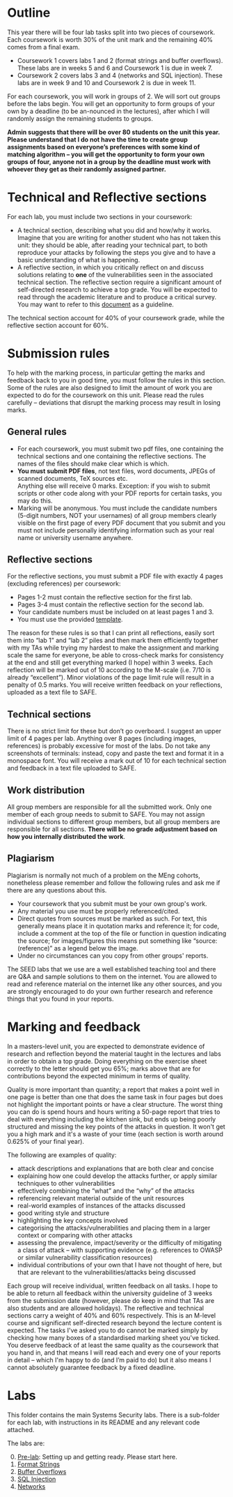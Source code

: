 # Outline

This year there will be four lab tasks split into two pieces of coursework. Each coursework is worth 30% of the unit mark and the remaining 40% comes from a final exam.
-	Coursework 1 covers labs 1 and 2 (format strings and buffer overflows). These labs are in weeks 5 and 6 and Coursework 1 is due in week 7.
-	Coursework 2 covers labs 3 and 4 (networks and SQL injection). These labs are in week 9 and 10 and Coursework 2 is due in week 11.

For each coursework, you will work in groups of 2. We will sort out groups before the labs begin.
You will get an opportunity to form groups of your own by a deadline (to be an-nounced in the lectures), after which I will randomly assign the remaining students to groups.

**Admin suggests that there will be over 80 students on the unit this year.
Please understand that I do not have the time to create group assignments based on everyone’s preferences with some kind of matching algorithm – you will get the opportunity to form your own groups of four, anyone not in a group by the deadline must work with whoever they get as their randomly assigned partner.**

# Technical and Reflective sections

For each lab, you must include two sections in your coursework:

-	A technical section, describing what you did and how/why it works.
Imagine that you are writing for another student who has not taken this unit: they should be able, after reading your technical part, to both reproduce your attacks by following the steps you give and to have a basic understanding of what is happening.
-	A reflective section, in which you critically reflect on and discuss solutions relating to **one** of the vulnerabilities seen in the associated technical section.
The reflective section require a significant amount of self-directed research to achieve a top grade.
You will be expected to read through the academic literature and to produce a critical survey.
You may want to refer to this [document](https://www.cl.cam.ac.uk/teaching/1112/R01/p83-keshav.pdf)
as a guideline.

The technical section account for 40% of your coursework grade, while the reflective section account for 60%.

# Submission rules

To help with the marking process, in particular getting the marks and feedback back to you in good time, you must follow the rules in this section.
Some of the rules are also designed to limit the amount of work you are expected to do for the coursework on this unit.
Please read the rules carefully – deviations that disrupt the marking process may result in losing marks.

## General rules
-	For each coursework, you must submit two pdf files, one containing the technical sections and one containing the reflective sections.
The names of the files should make clear which is which.
-	**You must submit PDF files**, not text files, word documents, JPEGs of scanned documents, TeX sources etc.  
Anything else will receive 0 marks.
Exception: if you wish to submit scripts or other code along with your PDF reports for certain tasks, you may do this.
-	Marking will be anonymous.
You must include the candidate numbers (5-digit numbers, NOT your usernames) of all group members clearly visible on the first page of every PDF document that you submit and you must not include personally identifying information such as your real name or university username anywhere.

## Reflective sections
For the reflective sections, you must submit a PDF file with exactly 4 pages (excluding references) per coursework:
-	Pages 1-2 must contain the reflective section for the first lab.
-	Pages 3-4 must contain the reflective section for the second lab.
-	Your candidate numbers must be included on at least pages 1 and 3.
- You must use the provided [template](https://github.com/bris-sys-sec/labs/tree/master/Labs/0_template).

The reason for these rules is so that I can print all reflections, easily sort them into “lab 1” and “lab 2” piles and then mark them efficiently together with my TAs while trying my hardest to make the assignment and marking scale the same for everyone, be able to cross-check marks for consistency at the end and still get everything marked (I hope) within 3 weeks.
Each reflection will be marked out of 10 according to the M-scale (i.e. 7/10 is already “excellent”).
Minor violations of the page limit rule will result in a penalty of 0.5 marks.
You will receive written feedback on your reflections, uploaded as a text file to SAFE.

## Technical sections
There is no strict limit for these but don’t go overboard. I suggest an upper limit of 4 pages per lab. Anything over 8 pages (including images, references) is probably excessive for most of the labs.
Do not take any screenshots of terminals: instead, copy and paste the text and format it in a monospace font.
You will receive a mark out of 10 for each technical section and feedback in a text file uploaded to SAFE.

## Work distribution
All group members are responsible for all the submitted work.
Only one member of each group needs to submit to SAFE.
You may not assign individual sections to different group members, but all group members are responsible for all sections.
**There will be no grade adjustment based on how you internally distributed the work**.

## Plagiarism
Plagiarism is normally not much of a problem on the MEng cohorts, nonetheless please remember and follow the following rules and ask me if there are any questions about this.

-	Your coursework that you submit must be your own group's work.
-	Any material you use must be properly referenced/cited.
-	Direct quotes from sources must be marked as such. For text, this generally means place it in quotation marks and reference it; for code, include a comment at the top of the file or function in question indicating the source; for images/figures this means put something like “source: (reference)” as a legend below the image.
-	Under no circumstances can you copy from other groups' reports.

The SEED labs that we use are a well established teaching tool and there are Q&A and sample solutions to them on the internet. You are allowed to read and reference material on the internet like any other sources, and you are strongly encouraged to do your own further research and reference things that you found in your reports.

# Marking and feedback

In a masters-level unit, you are expected to demonstrate evidence of research and reflection beyond the material taught in the lectures and labs in order to obtain a top grade. Doing everything on the exercise sheet correctly to the letter should get you 65%; marks above that are for contributions beyond the expected minimum in terms of quality.

Quality is more important than quantity; a report that makes a point well in one page is better than one that does the same task in four pages but does not highlight the important points or have a clear structure.
The worst thing you can do is spend hours and hours writing a 50-page report that tries to deal with everything including the kitchen sink, but ends up being poorly structured and missing the key points of the attacks in question.
It won't get you a high mark and it's a waste of your time (each section is worth around 0.625% of your final year).

The following are examples of quality:
-	attack descriptions and explanations that are both clear and concise
-	explaining how one could develop the attacks further, or apply similar techniques to other vulnerabilities
-	effectively combining the “what” and the “why” of the attacks
-	referencing relevant material outside of the unit resources
-	real-world examples of instances of the attacks discussed
-	good writing style and structure
-	highlighting the key concepts involved
-	categorising the attacks/vulnerabilities and placing them in a larger context or comparing with other attacks
-	assessing the prevalence, impact/severity or the difficulty of mitigating a class of attack –  with supporting evidence (e.g. references to OWASP or similar vulnerability classification resources)
-	individual contributions of your own that I have not thought of here, but that are relevant to the vulnerabilities/attacks being discussed

Each group will receive individual, written feedback on all tasks. I hope to be able to return all feedback within the university guideline of 3 weeks from the submission date (however, please do keep in mind that TAs are also students and are allowed holidays).
The reflective and technical sections carry a weight of 40% and 60% respectively.
This is an M-level course and significant self-directed research beyond the lecture content is expected.
The tasks I've asked you to do cannot be marked simply by checking how many boxes of a standardised marking sheet you've ticked.
You deserve feedback of at least the same quality as the coursework that you hand in, and that means I will read each and every one of your reports in detail – which I'm happy to do (and I’m paid to do) but it also means I cannot absolutely guarantee feedback by a fixed deadline.

# Labs

This folder contains the main Systems Security labs.
There is a sub-folder for each lab, with instructions in its README and any relevant code attached.

The labs are:

0. [Pre-lab](https://github.com/bris-sys-sec/labs/tree/master/Labs/0_Pre-lab): Setting up and getting ready. Please start here.
1. [Format Strings](https://github.com/bris-sys-sec/labs/tree/master/Labs/1_Format_Strings)
2. [Buffer Overflows](https://github.com/bris-sys-sec/labs/tree/master/Labs/2_Buffer_Overflows)
3. [SQL Injection](https://github.com/bris-sys-sec/labs/tree/master/Labs/3_SQL_Injection)
4. [Networks](https://github.com/bris-sys-sec/labs/tree/master/Labs/4_Networks)

